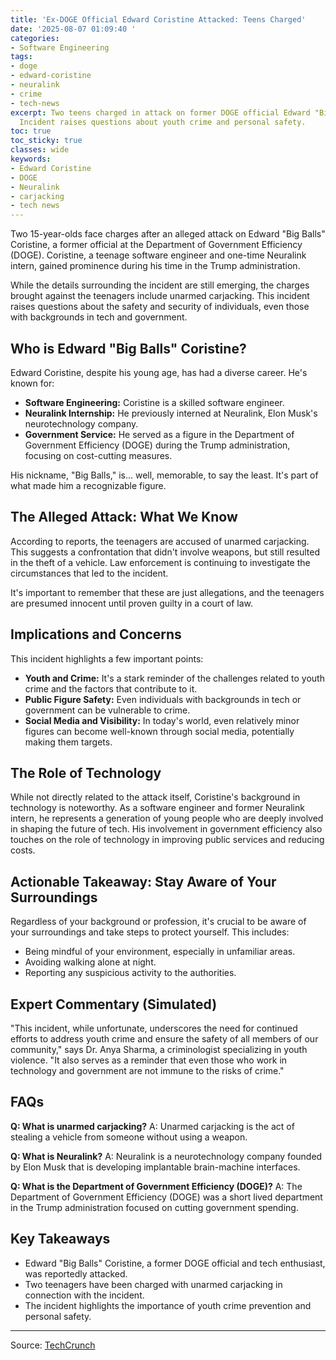 ```yaml
---
title: 'Ex-DOGE Official Edward Coristine Attacked: Teens Charged'
date: '2025-08-07 01:09:40 '
categories:
- Software Engineering
tags:
- doge
- edward-coristine
- neuralink
- crime
- tech-news
excerpt: Two teens charged in attack on former DOGE official Edward "Big Balls" Coristine.
  Incident raises questions about youth crime and personal safety.
toc: true
toc_sticky: true
classes: wide
keywords:
- Edward Coristine
- DOGE
- Neuralink
- carjacking
- tech news
---
```


Two 15-year-olds face charges after an alleged attack on Edward "Big Balls" Coristine, a former official at the Department of Government Efficiency (DOGE). Coristine, a teenage software engineer and one-time Neuralink intern, gained prominence during his time in the Trump administration.

While the details surrounding the incident are still emerging, the charges brought against the teenagers include unarmed carjacking. This incident raises questions about the safety and security of individuals, even those with backgrounds in tech and government.

## Who is Edward "Big Balls" Coristine?

Edward Coristine, despite his young age, has had a diverse career. He's known for:

*   **Software Engineering:** Coristine is a skilled software engineer.
*   **Neuralink Internship:** He previously interned at Neuralink, Elon Musk's neurotechnology company.
*   **Government Service:** He served as a figure in the Department of Government Efficiency (DOGE) during the Trump administration, focusing on cost-cutting measures.

His nickname, "Big Balls," is... well, memorable, to say the least. It's part of what made him a recognizable figure.

## The Alleged Attack: What We Know

According to reports, the teenagers are accused of unarmed carjacking. This suggests a confrontation that didn't involve weapons, but still resulted in the theft of a vehicle. Law enforcement is continuing to investigate the circumstances that led to the incident.

It's important to remember that these are just allegations, and the teenagers are presumed innocent until proven guilty in a court of law.

## Implications and Concerns

This incident highlights a few important points:

*   **Youth and Crime:** It's a stark reminder of the challenges related to youth crime and the factors that contribute to it.
*   **Public Figure Safety:** Even individuals with backgrounds in tech or government can be vulnerable to crime.
*   **Social Media and Visibility:** In today's world, even relatively minor figures can become well-known through social media, potentially making them targets.

## The Role of Technology

While not directly related to the attack itself, Coristine's background in technology is noteworthy. As a software engineer and former Neuralink intern, he represents a generation of young people who are deeply involved in shaping the future of tech. His involvement in government efficiency also touches on the role of technology in improving public services and reducing costs.

## Actionable Takeaway: Stay Aware of Your Surroundings

Regardless of your background or profession, it's crucial to be aware of your surroundings and take steps to protect yourself. This includes:

*   Being mindful of your environment, especially in unfamiliar areas.
*   Avoiding walking alone at night.
*   Reporting any suspicious activity to the authorities.

## Expert Commentary (Simulated)

"This incident, while unfortunate, underscores the need for continued efforts to address youth crime and ensure the safety of all members of our community," says Dr. Anya Sharma, a criminologist specializing in youth violence. "It also serves as a reminder that even those who work in technology and government are not immune to the risks of crime."

## FAQs

**Q: What is unarmed carjacking?**
A: Unarmed carjacking is the act of stealing a vehicle from someone without using a weapon.

**Q: What is Neuralink?**
A: Neuralink is a neurotechnology company founded by Elon Musk that is developing implantable brain-machine interfaces.

**Q: What is the Department of Government Efficiency (DOGE)?**
A: The Department of Government Efficiency (DOGE) was a short lived department in the Trump administration focused on cutting government spending.

## Key Takeaways

*   Edward "Big Balls" Coristine, a former DOGE official and tech enthusiast, was reportedly attacked.
*   Two teenagers have been charged with unarmed carjacking in connection with the incident.
*   The incident highlights the importance of youth crime prevention and personal safety.

---

Source: [TechCrunch](https://techcrunch.com/2025/08/06/two-teens-charged-in-attack-on-former-doge-official-edward-big-balls-coristine/)